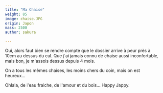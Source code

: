```yaml
---
title: "Ma Chaise"
weight: 85
image: chaise.JPG
origin: Japon
mass: 2500
author: sakura

---
```


Oui, alors faut bien se rendre compte que le dossier arrive à peur près à 10cm au dessus du cul. Que j'ai jamais connu de chaise aussi inconfortable, mais bon, je m'assois dessus depuis 4 mois. 

On a tous les mêmes chaises, les moins chers du coin, mais on est heureux... 

Ohlala, de l'eau fraiche, de l'amour et du bois... Happy Jappy.